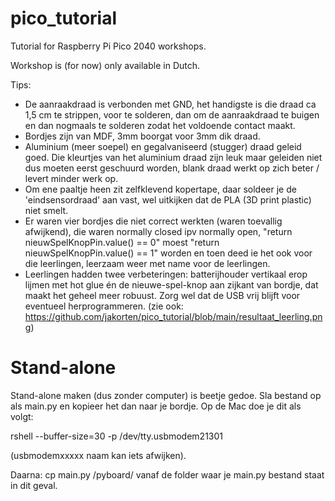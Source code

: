 # pico_tutorial
Tutorial for Raspberry Pi Pico 2040 workshops.

Workshop is (for now) only available in Dutch.



Tips:
- De aanraakdraad is verbonden met GND, het handigste is die draad ca 1,5 cm te strippen, voor te solderen, dan om de aanraakdraad te buigen en dan nogmaals te solderen zodat het voldoende contact maakt.
- Bordjes zijn van MDF, 3mm boorgat voor 3mm dik draad.
- Aluminium (meer soepel) en gegalvaniseerd (stugger) draad geleid goed. Die kleurtjes van het aluminium draad zijn leuk maar geleiden niet dus moeten eerst geschuurd worden, blank draad werkt op zich beter / levert minder werk op.
- Om ene paaltje heen zit zelfklevend kopertape, daar soldeer je de 'eindsensordraad' aan vast, wel uitkijken dat de PLA (3D print plastic) niet smelt.
- Er waren vier bordjes die niet correct werkten (waren toevallig afwijkend), die waren normally closed ipv normally open, "return nieuwSpelKnopPin.value() == 0" moest "return nieuwSpelKnopPin.value() == 1" worden en toen deed ie het ook voor die leerlingen, leerzaam weer met name voor de leerlingen.
- Leerlingen hadden twee verbeteringen: batterijhouder vertikaal erop lijmen met hot glue én de nieuwe-spel-knop aan zijkant van bordje, dat maakt het geheel meer robuust. Zorg wel dat de USB vrij blijft voor eventueel herprogrammeren. (zie ook: https://github.com/jakorten/pico_tutorial/blob/main/resultaat_leerling.png)

# Stand-alone

Stand-alone maken (dus zonder computer) is beetje gedoe. Sla bestand op als main.py en kopieer het dan naar je bordje. Op de Mac doe je dit als volgt:

rshell --buffer-size=30 -p /dev/tty.usbmodem21301

(usbmodemxxxxx naam kan iets afwijken).

Daarna:
cp main.py /pyboard/
vanaf de folder waar je main.py bestand staat in dit geval.